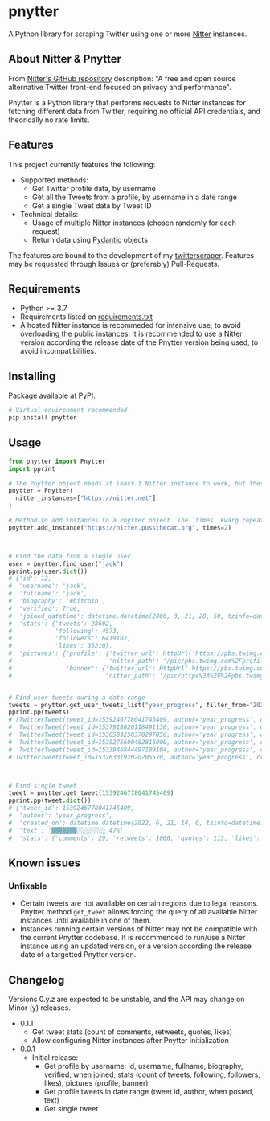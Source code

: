 # pnytter

A Python library for scraping Twitter using one or more [Nitter](https://github.com/zedeus/nitter) instances.

## About Nitter & Pnytter

From [Nitter's GitHub repository](https://github.com/zedeus/nitter) description: "A free and open source alternative Twitter front-end focused on privacy and performance".

Pnytter is a Python library that performs requests to Nitter instances for fetching different data from Twitter, requiring no official API credentials, and theorically no rate limits.

## Features

This project currently features the following:

- Supported methods:
  - Get Twitter profile data, by username
  - Get all the Tweets from a profile, by username in a date range
  - Get a single Tweet data by Tweet ID
- Technical details:
  - Usage of multiple Nitter instances (chosen randomly for each request)
  - Return data using [Pydantic](https://pydantic-docs.helpmanual.io) objects

The features are bound to the development of my [twitterscraper](https://github.com/David-Lor/twitterscraper). Features may be requested through Issues or (preferably) Pull-Requests.

## Requirements

- Python >= 3.7
- Requirements listed on [requirements.txt](requirements.txt)
- A hosted Nitter instance is recommeded for intensive use, to avoid overloading the public instances. It is recommended to use a Nitter version according the release date of the Pnytter version being used, to avoid incompatibilities.

## Installing

Package available [at PyPI](https://pypi.org/project/pnytter/).

```bash
# Virtual environment recommended
pip install pnytter
```

## Usage

```python
from pnytter import Pnytter
import pprint

# The Pnytter object needs at least 1 Nitter instance to work, but these can be added after initialization
pnytter = Pnytter(
  nitter_instances=["https://nitter.net"]
)

# Method to add instances to a Pnytter object. The `times` kwarg repeats the instance to increase its chances of being used
pnytter.add_instance("https://nitter.pussthecat.org", times=2)



# Find the data from a single user
user = pnytter.find_user("jack")
pprint.pp(user.dict())
# {'id': 12,
#  'username': 'jack',
#  'fullname': 'jack',
#  'biography': '#bitcoin',
#  'verified': True,
#  'joined_datetime': datetime.datetime(2006, 3, 21, 20, 50, tzinfo=datetime.timezone.utc),
#  'stats': {'tweets': 28602,
#            'following': 4573,
#            'followers': 6419102,
#            'likes': 35210},
#  'pictures': {'profile': {'twitter_url': HttpUrl('https://pbs.twimg.com/profile_images/1115644092329758721/AFjOr-K8.jpg', scheme='https', host='pbs.twimg.com', tld='com', host_type='domain', port='443', path='/profile_images/1115644092329758721/AFjOr-K8.jpg'),
#                           'nitter_path': '/pic/pbs.twimg.com%2Fprofile_images%2F1115644092329758721%2FAFjOr-K8.jpg'},
#               'banner': {'twitter_url': HttpUrl('https://pbs.twimg.com/profile_banners/12/1584998840/1500x500', scheme='https', host='pbs.twimg.com', tld='com', host_type='domain', port='443', path='/profile_banners/12/1584998840/1500x500'),
#                          'nitter_path': '/pic/https%3A%2F%2Fpbs.twimg.com%2Fprofile_banners%2F12%2F1584998840%2F1500x500'}}}


# Find user tweets during a date range
tweets = pnytter.get_user_tweets_list("year_progress", filter_from="2022-06-01", filter_to="2022-06-25")
pprint.pp(tweets)
# [TwitterTweet(tweet_id=1539246778041745409, author='year_progress', created_on=datetime.datetime(2022, 6, 21, 14, 0, tzinfo=datetime.timezone.utc), text='▓▓▓▓▓▓▓░░░░░░░░ 47%', stats=Stats(comments=29, retweets=1066, quotes=113, likes=5497)),
#  TwitterTweet(tweet_id=1537918020118491136, author='year_progress', created_on=datetime.datetime(2022, 6, 17, 22, 0, tzinfo=datetime.timezone.utc), text='▓▓▓▓▓▓▓░░░░░░░░ 46%', stats=Stats(comments=26, retweets=984, quotes=102, likes=5866)),
#  TwitterTweet(tweet_id=1536589258370297856, author='year_progress', created_on=datetime.datetime(2022, 6, 14, 6, 0, tzinfo=datetime.timezone.utc), text='▓▓▓▓▓▓▓░░░░░░░░ 45%', stats=Stats(comments=40, retweets=1490, quotes=144, likes=7543)),
#  TwitterTweet(tweet_id=1535275600482816000, author='year_progress', created_on=datetime.datetime(2022, 6, 10, 15, 0, tzinfo=datetime.timezone.utc), text='▓▓▓▓▓▓▓░░░░░░░░ 44%', stats=Stats(comments=21, retweets=937, quotes=95, likes=5879)),
#  TwitterTweet(tweet_id=1533946844497199104, author='year_progress', created_on=datetime.datetime(2022, 6, 6, 23, 0, tzinfo=datetime.timezone.utc), text='▓▓▓▓▓▓░░░░░░░░░ 43%', stats=Stats(comments=42, retweets=1090, quotes=121, likes=7327)),
# TwitterTweet(tweet_id=1532633192020205570, author='year_progress', created_on=datetime.datetime(2022, 6, 3, 8, 0, tzinfo=datetime.timezone.utc), text='▓▓▓▓▓▓░░░░░░░░░ 42%', stats=Stats(comments=31, retweets=1152, quotes=165, likes=7021))]



# Find single tweet
tweet = pnytter.get_tweet(1539246778041745409)
pprint.pp(tweet.dict())
# {'tweet_id': 1539246778041745409,
#  'author': 'year_progress',
#  'created_on': datetime.datetime(2022, 6, 21, 14, 0, tzinfo=datetime.timezone.utc),
#  'text': '▓▓▓▓▓▓▓░░░░░░░░ 47%',
#  'stats': {'comments': 29, 'retweets': 1066, 'quotes': 113, 'likes': 5497}}
```

## Known issues

### Unfixable

- Certain tweets are not available on certain regions due to legal reasons. Pnytter method `get_tweet` allows forcing the query of all available Nitter instances until available in one of them.
- Instances running certain versions of Nitter may not be compatible with the current Pnytter codebase. It is recommended to run/use a Nitter instance using an updated version, or a version according the release date of a targetted Pnytter version.

## Changelog

Versions 0.y.z are expected to be unstable, and the API may change on Minor (y) releases.

- 0.1.1
  - Get tweet stats (count of comments, retweets, quotes, likes)
  - Allow configuring Nitter instances after Pnytter initialization
- 0.0.1
  - Initial release:
    - Get profile by username: id, username, fullname, biography, verified, when joined, stats (count of tweets, following, followers, likes), pictures (profile, banner)
    - Get profile tweets in date range (tweet id, author, when posted, text)
    - Get single tweet

